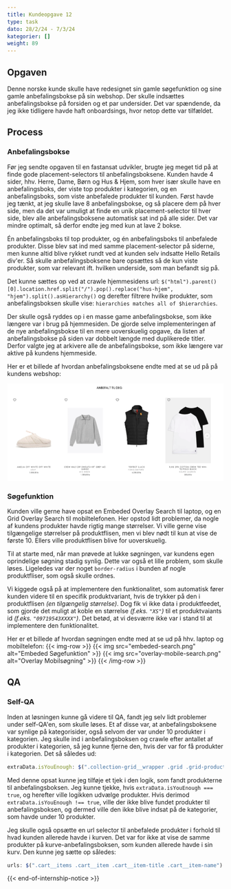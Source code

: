```yaml
---
title: Kundeopgave 12
type: task
dato: 28/2/24 - 7/3/24
kategorier: []
weight: 89
---
```


## Opgaven

Denne norske kunde skulle have redesignet sin gamle søgefunktion og sine gamle anbefalingsbokse på sin webshop. Der skulle indsættes anbefalingsbokse på forsiden og et par undersider. Det var spændende, da jeg ikke tidligere havde haft onboardsings, hvor netop dette var tilfældet.

## Process

### Anbefalingsbokse

Før jeg sendte opgaven til en fastansat udvikler, brugte jeg meget tid på at finde gode placement-selectors til anbefalingsboksene. Kunden havde 4 sider, hhv. Herre, Dame, Børn og Hus & Hjem, som hver især skulle have en anbefalingsboks, der viste top produkter i kategorien, og en anbefalingsboks, som viste anbefalede produkter til kunden. Først havde jeg tænkt, at jeg skulle lave 8 anbefalingsbokse, og så placere dem på hver side, men da det var umuligt at finde en unik placement-selector til hver side, blev alle anbefalingsboksene automatisk sat ind på alle sider. Det var mindre optimalt, så derfor endte jeg med kun at lave 2 bokse.

Én anbefalingsboks til top produkter, og én anbefalingsboks til anbefalede produkter. Disse blev sat ind med samme placement-selector på siderne, men kunne altid blive rykket rundt ved at kunden selv indsatte Hello Retails div'er. Så skulle anbefalingsboksene bare opsættes så de kun viste produkter, som var relevant ift. hvilken underside, som man befandt sig på.

Det kunne sættes op ved at crawle hjemmesidens url: `$("html").parent()[0].location.href.split("/").pop().replace("hus-hjem", "hjem").split().asHierarchy()` og derefter filtrere hvilke produkter, som anbefalingsboksen skulle vise: `hierarchies matches all of $hierarchies`.

Der skulle også ryddes op i en masse game anbefalingsbokse, som ikke længere var i brug på hjemmesiden. De gjorde selve implementeringen af de nye anbefalingsbokse til en mere uoverskuelig opgave, da listen af anbefalingsbokse på siden var dobbelt længde med duplikerede titler. Derfor valgte jeg at arkivere alle de anbefalingsbokse, som ikke længere var aktive på kundens hjemmeside.

Her er et billede af hvordan anbefalingsboksene endte med at se ud på på kundens webshop:

![Kundens nye anbefalingsbokse](anbefalingsboks.png)

### Søgefunktion

Kunden ville gerne have opsat en Embeded Overlay Search til laptop, og en Grid Overlay Search til mobiltelefonen. Her opstod lidt problemer, da nogle af kundens produkter havde rigtig mange størrelser. Vi ville gerne vise tilgængelige størrelser på produktflisen, men vi blev nødt til kun at vise de første 10. Ellers ville produktflisen blive for uoverskuelig. 

Til at starte med, når man prøvede at lukke søgningen, var kundens egen oprindelige søgning stadig synlig. Dette var også et lille problem, som skulle løses. Ligeledes var der noget `border-radius` i bunden af nogle produktfliser, som også skulle ordnes.

Vi kiggede også på at implementere den funktionalitet, som automatisk fører kunden videre til en specifik produktvariant, hvis de trykker på den i produktflisen *(en tilgængelig størrelse)*. Dog fik vi ikke data i produktfeedet, som gjorde det muligt at koble en størrelse *(f.eks. `"XS"`)* til et produktvaiants id *(f.eks. `"09719543XXXX"`)*. Det betød, at vi desværre ikke var i stand til at implementere den funktionalitet.

Her er et billede af hvordan søgningen endte med at se ud på hhv. laptop og mobiltelefon:
{{< img-row >}}
	{{< img src="embeded-search.png" alt="Embeded Søgefunktion" >}}
	{{< img src="overlay-mobile-search.png" alt="Overlay Mobilsøgning" >}}
{{< /img-row >}}

## QA

### Self-QA

Inden at løsningen kunne gå videre til QA, fandt jeg selv lidt problemer under self-QA'en, som skulle løses. Et af disse var, at anbefalingsboksene var synlige på kategorisider, også selvom der var under 10 produkter i kategorien. Jeg skulle ind i anbefalingsboksen og crawle efter antallet af produkter i kategorien, så jeg kunne fjerne den, hvis der var for få produkter i kategorien. Det så således ud:

```js
extraData.isYouEnough: $(".collection-grid__wrapper .grid .grid-product:nth-child(10)").exists()
```

Med denne opsat kunne jeg tilføje et tjek i den logik, som fandt produkterne til anbefalingsboksen. Jeg kunne tjekke, hvis `extraData.isYouEnough === true`, og herefter ville logikken udvælge produkter. Hvis derimod `extraData.isYouEnough !== true`, ville der ikke blive fundet produkter til anbefalingsboksen, og dermed ville den ikke blive indsat på de kategorier, som havde under 10 produkter.

Jeg skulle også opsætte en url selector til anbefalede produkter i forhold til hvad kunden allerede havde i kurven. Det var for ikke at vise de samme produkter på kurve-anbefalingsboksen, som kunden allerede havde i sin kurv. Den kunne jeg sætte op således:

```js
urls: $(".cart__items .cart__item .cart__item-title .cart__item-name").fns("attr", "href")
```

{{< end-of-internship-notice >}}